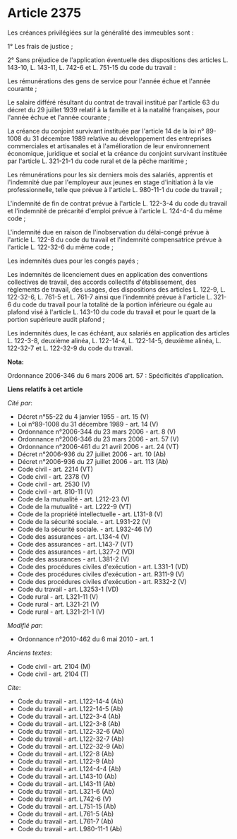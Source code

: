 # Article 2375

Les créances privilégiées sur la généralité des immeubles sont : 

1° Les frais de justice ; 

2° Sans préjudice de l'application éventuelle des dispositions des articles L. 143-10, L. 143-11, L. 742-6 et L. 751-15 du
code du travail : 

Les rémunérations des gens de service pour l'année échue et l'année courante ; 

Le salaire différé résultant du contrat de travail institué par l'article 63 du décret du 29 juillet 1939 relatif à la
famille et à la natalité françaises, pour l'année échue et l'année courante ; 

La créance du conjoint survivant instituée par l'article 14 de la loi n° 89-1008 du 31 décembre 1989 relative au
développement des entreprises commerciales et artisanales et à l'amélioration de leur environnement économique, juridique et
social et la créance du conjoint survivant instituée par l'article L. 321-21-1 du code rural et de la pêche maritime ; 

Les rémunérations pour les six derniers mois des salariés, apprentis et l'indemnité due par l'employeur aux jeunes en stage
d'initiation à la vie professionnelle, telle que prévue à l'article L. 980-11-1 du code du travail ; 

L'indemnité de fin de contrat prévue à l'article L. 122-3-4 du code du travail et l'indemnité de précarité d'emploi prévue à
l'article L. 124-4-4 du même code ; 

L'indemnité due en raison de l'inobservation du délai-congé prévue à l'article L. 122-8 du code du travail et l'indemnité
compensatrice prévue à l'article L. 122-32-6 du même code ; 

Les indemnités dues pour les congés payés ; 

Les indemnités de licenciement dues en application des conventions collectives de travail, des accords collectifs
d'établissement, des règlements de travail, des usages, des dispositions des articles L. 122-9, L. 122-32-6, L. 761-5 et L.
761-7 ainsi que l'indemnité prévue à l'article L. 321-6 du code du travail pour la totalité de la portion inférieure ou égale
au plafond visé à l'article L. 143-10 du code du travail et pour le quart de la portion supérieure audit plafond ; 

Les indemnités dues, le cas échéant, aux salariés en application des articles L. 122-3-8, deuxième alinéa, L. 122-14-4, L.
122-14-5, deuxième alinéa, L. 122-32-7 et L. 122-32-9 du code du travail.

**Nota:**

Ordonnance 2006-346 du 6 mars 2006 art. 57 : Spécificités d'application.

**Liens relatifs à cet article**

_Cité par_:

  - Décret n°55-22 du 4 janvier 1955 - art. 15 (V)
  - Loi n°89-1008 du 31 décembre 1989 - art. 14 (V)
  - Ordonnance n°2006-344 du 23 mars 2006 - art. 8 (V)
  - Ordonnance n°2006-346 du 23 mars 2006 - art. 57 (V)
  - Ordonnance n°2006-461 du 21 avril 2006 - art. 24 (VT)
  - Décret n°2006-936 du 27 juillet 2006 - art. 10 (Ab)
  - Décret n°2006-936 du 27 juillet 2006 - art. 113 (Ab)
  - Code civil - art. 2214 (VT)
  - Code civil - art. 2378 (V)
  - Code civil - art. 2530 (V)
  - Code civil - art. 810-11 (V)
  - Code de la mutualité - art. L212-23 (V)
  - Code de la mutualité - art. L222-9 (VT)
  - Code de la propriété intellectuelle - art. L131-8 (V)
  - Code de la sécurité sociale. - art. L931-22 (V)
  - Code de la sécurité sociale. - art. L932-46 (V)
  - Code des assurances - art. L134-4 (V)
  - Code des assurances - art. L143-7 (VT)
  - Code des assurances - art. L327-2 (VD)
  - Code des assurances - art. L381-2 (V)
  - Code des procédures civiles d'exécution - art. L331-1 (VD)
  - Code des procédures civiles d'exécution - art. R311-9 (V)
  - Code des procédures civiles d'exécution - art. R332-2 (V)
  - Code du travail - art. L3253-1 (VD)
  - Code rural - art. L321-11 (V)
  - Code rural - art. L321-21 (V)
  - Code rural - art. L321-21-1 (V)

_Modifié par_:

  - Ordonnance n°2010-462 du 6 mai 2010 - art. 1

_Anciens textes_:

  - Code civil - art. 2104 (M)
  - Code civil - art. 2104 (T)

_Cite_:

  - Code du travail - art. L122-14-4 (Ab)
  - Code du travail - art. L122-14-5 (Ab)
  - Code du travail - art. L122-3-4 (Ab)
  - Code du travail - art. L122-3-8 (Ab)
  - Code du travail - art. L122-32-6 (Ab)
  - Code du travail - art. L122-32-7 (Ab)
  - Code du travail - art. L122-32-9 (Ab)
  - Code du travail - art. L122-8 (Ab)
  - Code du travail - art. L122-9 (Ab)
  - Code du travail - art. L124-4-4 (Ab)
  - Code du travail - art. L143-10 (Ab)
  - Code du travail - art. L143-11 (Ab)
  - Code du travail - art. L321-6 (Ab)
  - Code du travail - art. L742-6 (V)
  - Code du travail - art. L751-15 (Ab)
  - Code du travail - art. L761-5 (Ab)
  - Code du travail - art. L761-7 (Ab)
  - Code du travail - art. L980-11-1 (Ab)
